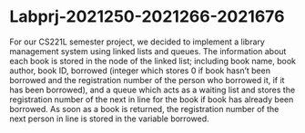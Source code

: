 # Labprj-2021250-2021266-2021676
For our CS221L semester project, we decided to implement a library management system using linked lists and queues. The information about each book is stored in the node of the linked list; including book name, book author, book ID, borrowed (integer which stores 0 if book hasn’t been borrowed and the registration number of the person who borrowed it, if it has been borrowed), and a queue which acts as a waiting list and stores the registration number of the next in line for the book if book has already been borrowed. As soon as a book is returned, the registration number of the next person in line is stored in the variable borrowed.

